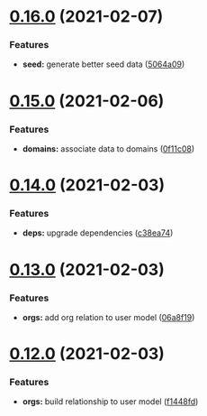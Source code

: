 # [0.16.0](https://github.com/bsord/rcvr-api/compare/0.15.0...0.16.0) (2021-02-07)


### Features

* **seed:** generate better seed data ([5064a09](https://github.com/bsord/rcvr-api/commit/5064a092a34a36813a1f3f34dcce1cf91573ace4))



# [0.15.0](https://github.com/bsord/rcvr-api/compare/0.14.0...0.15.0) (2021-02-06)


### Features

* **domains:** associate data to domains ([0f11c08](https://github.com/bsord/rcvr-api/commit/0f11c08c7535179fa0201ee762de357f244cec9e))



# [0.14.0](https://github.com/bsord/rcvr-api/compare/0.13.0...0.14.0) (2021-02-03)


### Features

* **deps:** upgrade dependencies ([c38ea74](https://github.com/bsord/rcvr-api/commit/c38ea7460928ad6ddc74f2b47828b71f0179a195))



# [0.13.0](https://github.com/bsord/rcvr-api/compare/0.12.0...0.13.0) (2021-02-03)


### Features

* **orgs:** add org relation to user model ([06a8f19](https://github.com/bsord/rcvr-api/commit/06a8f1922ca2a2665bf67d0180fe5be3483de59f))



# [0.12.0](https://github.com/bsord/rcvr-api/compare/0.11.0...0.12.0) (2021-02-03)


### Features

* **orgs:** build relationship to user model ([f1448fd](https://github.com/bsord/rcvr-api/commit/f1448fd9f45b5d942974f01c9e987d3c79514d6e))



